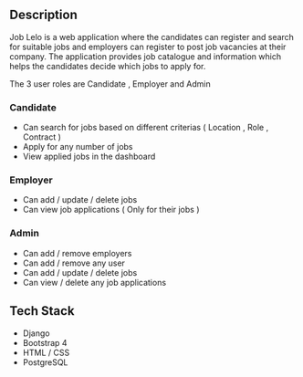## Description

Job Lelo is a web application where the candidates can register  and search for suitable jobs and employers can register to post job vacancies at their company. The application provides job catalogue and information which helps the candidates decide which jobs to apply for. 

The 3 user roles are Candidate , Employer and Admin

### Candidate
* Can search for jobs based on different criterias ( Location , Role , Contract )
* Apply for any number of jobs
* View applied jobs in the dashboard

### Employer 
* Can add / update / delete jobs
* Can view job applications ( Only for their jobs )

### Admin
* Can add / remove employers
* Can add / remove any user
* Can add / update / delete jobs
* Can view / delete any job applications 


## Tech Stack

* Django
* Bootstrap 4
* HTML / CSS
* PostgreSQL


